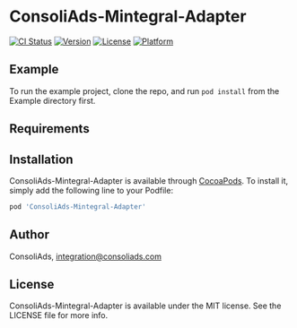 # ConsoliAds-Mintegral-Adapter

[![CI Status](https://img.shields.io/travis/IntegrationConsoliAds/ConsoliAds-Mintegral-Adapter.svg?style=flat)](https://travis-ci.org/IntegrationConsoliAds/ConsoliAds-Mintegral-Adapter)
[![Version](https://img.shields.io/cocoapods/v/ConsoliAds-Mintegral-Adapter.svg?style=flat)](https://cocoapods.org/pods/ConsoliAds-Mintegral-Adapter)
[![License](https://img.shields.io/cocoapods/l/ConsoliAds-Mintegral-Adapter.svg?style=flat)](https://cocoapods.org/pods/ConsoliAds-Mintegral-Adapter)
[![Platform](https://img.shields.io/cocoapods/p/ConsoliAds-Mintegral-Adapter.svg?style=flat)](https://cocoapods.org/pods/ConsoliAds-Mintegral-Adapter)

## Example

To run the example project, clone the repo, and run `pod install` from the Example directory first.

## Requirements

## Installation

ConsoliAds-Mintegral-Adapter is available through [CocoaPods](https://cocoapods.org). To install
it, simply add the following line to your Podfile:

```ruby
pod 'ConsoliAds-Mintegral-Adapter'
```

## Author

ConsoliAds, integration@consoliads.com

## License

ConsoliAds-Mintegral-Adapter is available under the MIT license. See the LICENSE file for more info.
